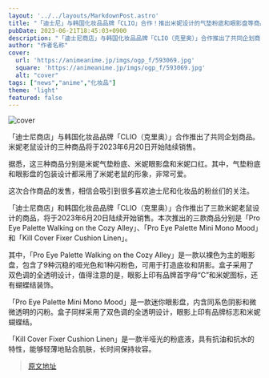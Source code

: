 ```yaml
---
layout: '../../layouts/MarkdownPost.astro'
title: "「迪士尼」与韩国化妆品品牌「CLIO」合作！推出米妮设计的气垫粉底和眼影盘等商品"
pubDate: 2023-06-21T18:45:03+0900
description: "「迪士尼商店」与韩国化妆品品牌「CLIO（克里奥）」合作推出了共同企划商品。米妮老鼠设计的三种商品将于2023年6月20日开始陆续销售。"
author: "作者名称"
cover:
  url: 'https://animeanime.jp/imgs/ogp_f/593069.jpg'
  square: 'https://animeanime.jp/imgs/ogp_f/593069.jpg'
  alt: "cover"
tags: ["news","anime","化妆品"]
theme: 'light'
featured: false
---
```


![cover](https://animeanime.jp/imgs/ogp_f/593069.jpg)

「迪士尼商店」与韩国化妆品品牌「CLIO（克里奥）」合作推出了共同企划商品。米妮老鼠设计的三种商品将于2023年6月20日开始陆续销售。

据悉，这三种商品分别是米妮气垫粉底、米妮眼影盘和米妮口红。其中，气垫粉底和眼影盘的包装设计都采用了米妮老鼠的形象，非常可爱。

这次合作商品的发售，相信会吸引到很多喜欢迪士尼和化妆品的粉丝们的关注。

「迪士尼商店」和韩国化妆品品牌「CLIO（克里奥）」合作推出了三款米妮老鼠设计的商品，将于2023年6月20日陆续开始销售。本次推出的三款商品分别是「Pro Eye Palette Walking on the Cozy Alley」、「Pro Eye Palette Mini Mono Mood」和「Kill Cover Fixer Cushion Linen」。

其中，「Pro Eye Palette Walking on the Cozy Alley」是一款以裸色为主的眼影盘，包含了9种沉稳的哑光色和1种闪粉色，可用于打造底妆和阴影。盒子采用了双色调的全透明设计，值得注意的是，眼影上印有品牌首字母“C”和米妮图标，还有蝴蝶结装饰。

「Pro Eye Palette Mini Mono Mood」是一款迷你眼影盘，内含同系色阴影和微微透明的闪粉。盒子同样采用了双色调的全透明设计，眼影上印有品牌标志和米妮蝴蝶结。

「Kill Cover Fixer Cushion Linen」是一款半哑光的粉底液，具有抗油和抗水的特性，能够轻薄地贴合肌肤，长时间保持妆容。

>[原文地址](https://animeanime.jp/article/2023/06/21/78085.html)  
